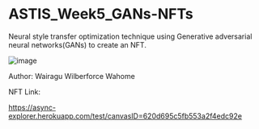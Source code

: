 # ASTIS_Week5_GANs-NFTs
Neural style transfer optimization technique using Generative adversarial neural networks(GANs) to create an NFT.


![image](https://user-images.githubusercontent.com/39335569/154364200-5121d508-5b1c-4226-8837-87a0b07becd2.png)


Author: Wairagu Wilberforce Wahome

NFT Link:

https://async-explorer.herokuapp.com/test/canvasID=620d695c5fb553a2f4edc92e
